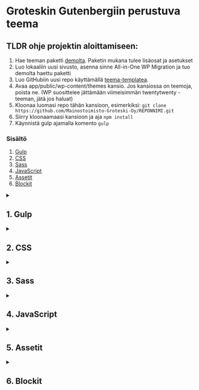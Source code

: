 <h1>Groteskin Gutenbergiin perustuva teema</h1>

<h2>TLDR ohje projektin aloittamiseen:</h2>

1. Hae teeman paketti [demolta](https://groteskidemo.net/teemat/teema/wp-admin). Paketin mukana tulee lisäosat ja asetukset
2. Luo lokaaliin uusi sivusto, asenna sinne All-in-One WP Migration ja tuo demolta haettu paketti
3. Luo GitHubiin uusi repo käyttämällä [teema-templatea](https://github.com/Mainostoimisto-Groteski-Oy/teema).
4. Avaa app/public/wp-content/themes kansio. Jos kansiossa on teemoja, poista ne. (WP suosittelee jättämään viimeisimmän twentytwenty -teeman, jätä jos haluat)
5. Kloonaa luomasi repo tähän kansioon, esimerkiksi: `git clone https://github.com/Mainostoimisto-Groteski-Oy/REPONNIMI.git`
6. Siirry kloonaamaasi kansioon ja aja `npm install`
7. Käynnistä gulp ajamalla komento `gulp`

### Sisältö

1. [Gulp](#1-gulp)
2. [CSS](#2-css)
3. [Sass](#3-sass)
4. [JavaScript](#4-javascript)
5. [Assetit](#5-assetit)
6. [Blockit](#6-blockit)

<details>
	<summary><h2 id="gulp">1. Gulp</h2></summary>

Gulp kääntää automaagisesti sass-tiedostot sivustolle ja Gutenbergin editoriin, sekä yhdistää ja minimoi JavaScript-tiedostot.

Gulp tekee myös automaattisesti source mapit tiedostoille. Source mapeilla näkee suoraan missä .scss tai .js tiedostossa koodi on.

    gulp

Kuuntelee .scss ja .js tiedostoja ja kääntää sekä minimoi .scss-tiedostot, yhdistää ja minimoi .js-tiedostot ja optimoi assets-kansiosta löytyvät assetit.

    gulp prod

Kääntää tiedostot ilman source mappeja, tyhjentää kaikki dist-kansiot ja nostaa teeman versionumeroita yhdellä (esim. 1.0.0 -> 1.0.1). Ei kuuntele tiedostoja, joten ajaa itsensä vain kerran. Tämä kannattaa ehdottomasti ajaa ennen sivuston julkaisua.

    gulp bs

Tekee samaa kuin normaali `gulp`, mutta tässä on aktivoitu BrowserSync. BrowserSync päivittää sivun automaattisesti kun tiedostoja muokataan (scss, js, php). BrowserSync kuuntelee automaattisesti teemannimi.local osoitetta.

Jos teeman nimi ei ole sama kuin sivuston nimi, tulee gulpfilen configista muutaa bs.opts.proxy oikeaan osoitteeseen.

</details>

<details>
<summary><h2>2. CSS</h2></summary>

Käytetään CSS Gridiä

https://css-tricks.com/snippets/css/complete-guide-grid/

https://cssgridgarden.com/#fi

Jos haluaa käyttää Bootstrap-tyyliin 12-kolumnin systeemiä (leiskat on tehty tämän mukaan), kannattaa se tehdä fr-yksikön avulla.

Esimerkiksi `grid-template-columns: 1fr 10fr 1fr` on sama asia kuin `<div class="offset-1 col-10">`.

Toinen esimerkki: `grid-template-columns: 1fr 5fr 5fr 1fr;` on sama asia kuin `<div class="offset-1 col-5"></div><div class="col-5"></div>`

Jos jostain syystä kolumnien koot on väärin ja esimerkiksi `grid-template-columns: 1fr 1fr` ei ole 50% 50%, kokeile korvata fr-arvot `minmax(0, 1fr)` arvolla.

Eli esimerkiksi:

`grid-template-columns: 1fr 1fr` => `grid-template-columns: minmax(0, 1fr) minmax(0, 1fr)`

---

css/src/normalize kansiosta löytyy tiedostoja, joilla normalisoidaan CSS eri selaimien välillä.
accessiblity, box-sizing ja generic -tiedostot on luotu itse, ja niitä voi hyvillä mielin muokata.
[normalize.scss](github.com/necolas/normalize.css) on suosittu perustiedosto.

</details>

<details>
<summary><h2>3. Sass</h2></summary>

Sass-tiedostot löytyvät css/src/ kansiosta. css/src/ pääkansiosta löytyy global.scss, gutenberg.scss ja site.scss. global.scss sisältää tiedostot, joita halutaan näyttää sekä editorissa ja itse sivustolla (blockit, layout). gutenberg.scss sisältää tiedostot, jotka näytetään vain editorissa ja site.scss sisältää tiedostot, jotka näytetään vain sivustolla. Tämä jako on tehty koska joitain css-selectoreita on mukava käyttää ns. globaalisti (a.button, a.link tms.), mutta editorissa on samalla tyylillä nimettyjä asioita.

css/src/mixins kansiosta löytyy mixinit. Suositellaan vahvasti käyttämään esimerkiksi nappeja ja linkkejä mixineina juuri edellelä mainitusta syystä.

css/dist/ kansioon tulevat Gulpin pyöräyttämät tiedostot, tänne ei kannata muokkauksia tehdä.

site/typography tiedostoon on määritelty [0.1rem = 1px](https://snook.ca/archives/html_and_css/font-size-with-rem). Tämä mahdollistaa fonttikoon helpon laskemisen (64px = 6.4rem, 16px = 1.6rem, etc).

</details>

<details>
<summary><h2>4. JavaScript</h2></summary>

JavaScript tiedostot tulee olla js/src/ kansion alla.

js/dist/ kansioon tulevat Gulpin pyöräyttämät tiedostot, tänne ei kannata muokkauksia tehdä.

Jos haluat js-tiedostojen toimivan editorissa, tulee ne wrapata funktioksi, jota kutsutaan sivua ladatessa JA sen lisäksi `window.acf.addAction()`lla.
js/src/blocks/slider-block.js on esimerkki tästä.

</details>

<details>
<summary><h2>5. Assetit</h2></summary>

Kuvat ja ikonit tulee olla assets/src kansion alla. Gulp optimoi ne, ja heittää ne sen jälkeen assets/dist kansioon. Gulp tekee kuvista kaksi eri versiota, toinen on optimoitu versio alkuperäisestä kuvasta alkuperäisellä tiedostomuodolla (.png, .jpeg), ja toinen on .webp muodossa. Sassiin on tehty background -mixin, joka luo background-image propertyn .webp ja alkuperäisessä muodossa, ja lataa .webp-version jos käyttäjän selain tukee sitä (käyttää apuna modernizr-javascriptkirjastoa. Tälle mixinille annetaan arvoksi kuvan path. Variables-kansioon on myös määritetty muuttuja icons- ja images kansiolle.

Tämä tehdään sen takia, että Apple lisäsi tuen .webplle vasta äskettäin.

Esimerkkikäyttö:

`@include background( "#{$images}/koriste.png" );`

tai

`@include background( "../../assets/dist/images/koriste.png" );`

</details>

<details>
<summary><h2>6. Blockit</h2></summary>

functions.php tiedostossa on kaksi funktiota, joihin uudet blockit tulee lisätä.

`topten_allowed_block_types()` lisätään arrayhyn uusi rivi 'acf/blockin-nimi' (nimenomaan blockin nimi, slug ei toimi koska ???)
`topten_acf()` funktioon lisätään mallin mukaisesti uusi block. Teemassa on käytetty muuttujia blockin nimeämiseen, ei ole pakko käyttää jos ei halua.

</details>

